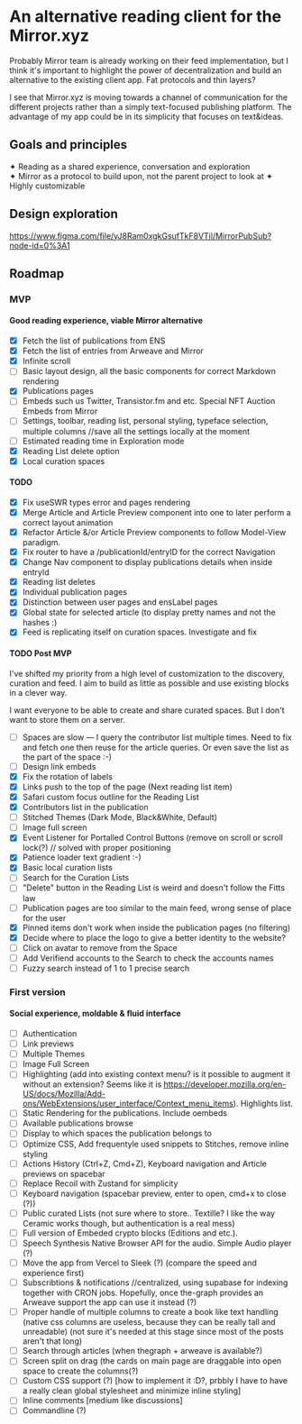 # An alternative reading client for the Mirror.xyz

Probably Mirror team is already working on their feed implementation, but I think it's important to highlight the power of decentralization and build an alternative to the existing client app. Fat protocols and thin layers?

I see that Mirror.xyz is moving towards a channel of communication for the different projects rather than a simply text-focused publishing platform. The advantage of my app could be in its simplicity that focuses on text&ideas.

## Goals and principles

✦ Reading as a shared experience, conversation and exploration  
✦ Mirror as a protocol to build upon, not the
parent project to look at
✦ Highly customizable

## Design exploration

https://www.figma.com/file/yJ8Ram0xgkGsufTkF8VTil/MirrorPubSub?node-id=0%3A1

## Roadmap

### MVP

#### Good reading experience, viable Mirror alternative

- [x] Fetch the list of publications from ENS
- [x] Fetch the list of entries from Arweave and Mirror
- [x] Infinite scroll
- [ ] Basic layout design, all the basic components for correct Markdown rendering
- [x] Publications pages
- [ ] Embeds such us Twitter, Transistor.fm and etc. Special NFT Auction Embeds from Mirror
- [ ] Settings, toolbar, reading list, personal styling, typeface selection, multiple columns //save all the settings locally at the moment
- [ ] Estimated reading time in Exploration mode
- [x] Reading List delete option
- [x] Local curation spaces

#### TODO

- [x] Fix useSWR types error and pages rendering
- [x] Merge Article and Article Preview component into one to later perform a correct layout animation
- [x] Refactor Article &/or Article Preview components to follow Model-View paradigm.
- [x] Fix router to have a /publicationId/entryID for the correct Navigation
- [x] Change Nav component to display publications details when inside entryId
- [x] Reading list deletes
- [x] Individual publication pages
- [x] Distinction between user pages and ensLabel pages
- [x] Global state for selected article (to display pretty names and not the hashes :)
- [x] Feed is replicating itself on curation spaces. Investigate and fix

#### TODO Post MVP

I've shifted my priority from a high level of customization to the discovery, curation and feed.
I aim to build as little as possible and use existing blocks in a clever way.

I want everyone to be able to create and share curated spaces. But I don't want to store them on a server.

- [ ] Spaces are slow — I query the contributor list multiple times. Need to fix and fetch one then reuse for the article queries. Or even save the list as the part of the space :-)
- [ ] Design link embeds
- [x] Fix the rotation of labels
- [x] Links push to the top of the page (Next reading list item)
- [x] Safari custom focus outline for the Reading List
- [x] Contributors list in the publication
- [ ] Stitched Themes (Dark Mode, Black&White, Default)
- [ ] Image full screen
- [x] Event Listener for Portalled Control Buttons (remove on scroll or scroll lock(?) // solved with proper positioning
- [x] Patience loader text gradient :-)
- [x] Basic local curation lists
- [ ] Search for the Curation Lists
- [ ] "Delete" button in the Reading List is weird and doesn't follow the Fitts law
- [ ] Publication pages are too similar to the main feed, wrong sense of place for the user
- [x] Pinned items don't work when inside the publication pages (no filtering)
- [x] Decide where to place the logo to give a better identity to the website?
- [ ] Click on avatar to remove from the Space
- [ ] Add Verifiend accounts to the Search to check the accounts names
- [ ] Fuzzy search instead of 1 to 1 precise search

### First version

#### Social experience, moldable & fluid interface

- [ ] Authentication
- [ ] Link previews
- [ ] Multiple Themes
- [ ] Image Full Screen
- [ ] Highlighting (add into existing context menu? is it possible to augment it without an extension? Seems like it is https://developer.mozilla.org/en-US/docs/Mozilla/Add-ons/WebExtensions/user_interface/Context_menu_items). Highlights list.
- [ ] Static Rendering for the publications. Include oembeds
- [ ] Available publications browse
- [ ] Display to which spaces the publication belongs to
- [ ] Optimize CSS, Add frequentyle used snippets to Stitches, remove inline styling
- [ ] Actions History (Ctrl+Z, Cmd+Z), Keyboard navigation and Article previews on spacebar
- [ ] Replace Recoil with Zustand for simplicity
- [ ] Keyboard navigation (spacebar preview, enter to open, cmd+x to close (?))
- [ ] Public curated Lists (not sure where to store.. Textille? I like the way Ceramic works though, but authentication is a real mess)
- [ ] Full version of Embeded crypto blocks (Editions and etc.).
- [ ] Speech Synthesis Native Browser API for the audio. Simple Audio player (?)
- [ ] Move the app from Vercel to Sleek (?) (compare the speed and experience first)
- [ ] Subscribtions & notifications //centralized, using supabase for indexing together with CRON jobs. Hopefully, once the-graph provides an Arweave support the app can use it instead (?)
- [ ] Proper handle of multiple columns to create a book like text handling (native css columns are useless, because they can be really tall and unreadable) (not sure it's needed at this stage since most of the posts aren't that long)
- [ ] Search through articles (when thegraph + arweave is available?)
- [ ] Screen split on drag (the cards on main page are draggable into open space to create the columns(?)
- [ ] Custom CSS support (?) [how to implement it :D?, prbbly I have to have a really clean global stylesheet and minimize inline styling]
- [ ] Inline comments [medium like discussions]
- [ ] Commandline (?)
